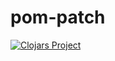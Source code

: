 # pom-patch

[![Clojars Project](https://img.shields.io/clojars/v/ivarref/pom-patch.svg)](https://clojars.org/ivarref/pom-patch)